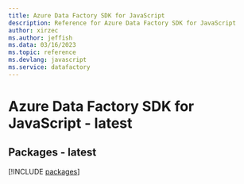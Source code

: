 ```yaml
---
title: Azure Data Factory SDK for JavaScript
description: Reference for Azure Data Factory SDK for JavaScript
author: xirzec
ms.author: jeffish
ms.data: 03/16/2023
ms.topic: reference
ms.devlang: javascript
ms.service: datafactory
---
```

# Azure Data Factory SDK for JavaScript - latest
## Packages - latest
[!INCLUDE [packages](data-factory-index.md)]
